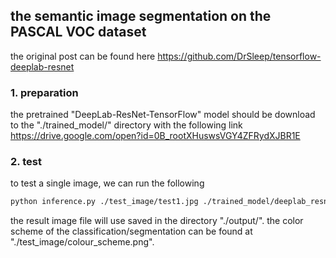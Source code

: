 ## the semantic image segmentation on the PASCAL VOC dataset
the original post can be found here https://github.com/DrSleep/tensorflow-deeplab-resnet

### 1. preparation
the pretrained "DeepLab-ResNet-TensorFlow" model should be download to the "./trained_model/" directory with the following link https://drive.google.com/open?id=0B_rootXHuswsVGY4ZFRydXJBR1E

### 2. test
to test a single image, we can run the following
```bash
python inference.py ./test_image/test1.jpg ./trained_model/deeplab_resnet.ckpt 
```
the result image file will use saved in the directory "./output/". the color scheme of the classification/segmentation can be found at "./test_image/colour_scheme.png".
